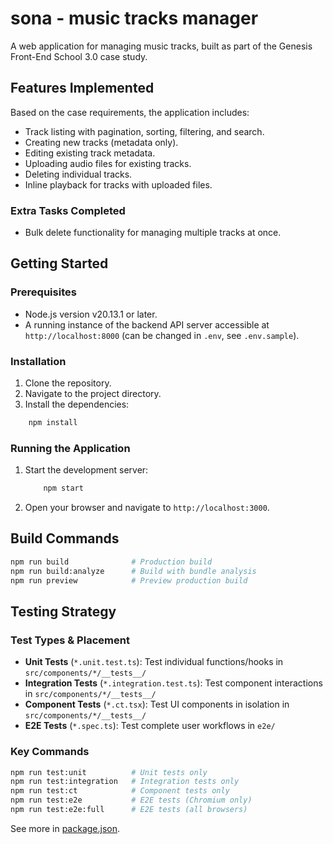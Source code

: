 # sona - music tracks manager

A web application for managing music tracks, built as part of the Genesis Front-End School 3.0 case study.

## Features Implemented

Based on the case requirements, the application includes:

- Track listing with pagination, sorting, filtering, and search.
- Creating new tracks (metadata only).
- Editing existing track metadata.
- Uploading audio files for existing tracks.
- Deleting individual tracks.
- Inline playback for tracks with uploaded files.

### Extra Tasks Completed

- Bulk delete functionality for managing multiple tracks at once.

## Getting Started

### Prerequisites

- Node.js version v20.13.1 or later.
- A running instance of the backend API server accessible at `http://localhost:8000` (can be changed in `.env`, see `.env.sample`).

### Installation

1. Clone the repository.
2. Navigate to the project directory.
3. Install the dependencies:

```bash
    npm install
```

### Running the Application

1. Start the development server:

    ```bash
        npm start
    ```

2. Open your browser and navigate to `http://localhost:3000`.

## Build Commands

```bash
npm run build              # Production build
npm run build:analyze      # Build with bundle analysis
npm run preview            # Preview production build
```

## Testing Strategy

### Test Types & Placement

- **Unit Tests** (`*.unit.test.ts`): Test individual functions/hooks in `src/components/*/__tests__/`
- **Integration Tests** (`*.integration.test.ts`): Test component interactions in `src/components/*/__tests__/`
- **Component Tests** (`*.ct.tsx`): Test UI components in isolation in `src/components/*/__tests__/`
- **E2E Tests** (`*.spec.ts`): Test complete user workflows in `e2e/`

### Key Commands

```bash
npm run test:unit          # Unit tests only
npm run test:integration   # Integration tests only
npm run test:ct            # Component tests only
npm run test:e2e           # E2E tests (Chromium only)
npm run test:e2e:full      # E2E tests (all browsers)
```

See more in [package.json](./package.json).
